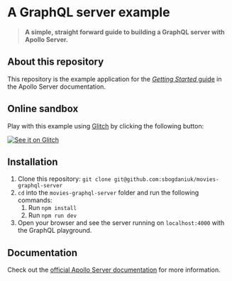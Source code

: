 # A GraphQL server example

>  **A simple, straight forward guide to building a GraphQL server with Apollo Server.**

## About this repository

This repository is the example application for the [_Getting Started_ guide](https://www.apollographql.com/docs/apollo-server/v2/getting-started.html) in the Apollo Server documentation.

## Online sandbox

Play with this example using [Glitch](https://glitch.com/) by clicking the following button:

[![See it on Glitch](https://cdn.glitch.com/2703baf2-b643-4da7-ab91-7ee2a2d00b5b%2Fremix-button.svg)](https://glitch.com/edit/#!/sbogd-rest-api)

## Installation

1. Clone this repository: `git clone git@github.com:sbogdaniuk/movies-graphql-server`
2. `cd` into the `movies-graphql-server` folder and run the following commands:
    1. Run `npm install`
    2. Run `npm run dev`
3. Open your browser and see the server running on `localhost:4000` with the GraphQL playground.

## Documentation

Check out the [official Apollo Server documentation](https://www.apollographql.com/docs/apollo-server/v2/) for more information.
